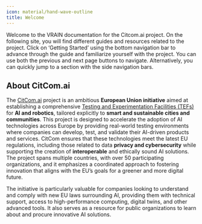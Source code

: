 ```yaml
---
icon: material/hand-wave-outline
title: Welcome
---
```


Welcome to the VRAIN documentation for the Citcom.ai project. On the following site, you will find different guides and resources related to the project. Click on ‘Getting Started’ using the bottom navigation bar to advance through the guide and familiarize yourself with the project. You can use both the previous and next page buttons to navigate. Alternatively, you can quickly jump to a section with the side navigation bars.

## About CitCom.ai

The [CitCom.ai](https://citcom.ai) project is an ambitious **European Union initiative** aimed at establishing a comprehensive [Testing and Experimentation Facilities (TEFs)](https://digital-strategy.ec.europa.eu/en/activities/testing-and-experimentation-facilities) for **AI and robotics**, tailored explicitly to **smart and sustainable cities and communities**. This project is designed to accelerate the adoption of AI technologies across Europe by providing real-world testing environments where companies can develop, test, and validate their AI-driven products and services. CitCom ensures that these technologies meet the latest EU regulations, including those related to data **privacy and cybersecurity** while supporting the creation of **interoperable** and ethically sound AI solutions. The project spans multiple countries, with over 50 participating organizations, and it emphasizes a coordinated approach to fostering innovation that aligns with the EU’s goals for a greener and more digital future.

The initiative is particularly valuable for companies looking to understand and comply with new EU laws surrounding AI, providing them with technical support, access to high-performance computing, digital twins, and other advanced tools. It also serves as a resource for public organizations to learn about and procure innovative AI solutions.